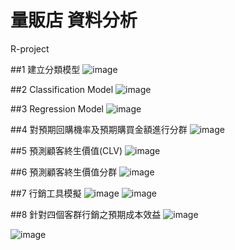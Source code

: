 # 量販店 資料分析
R-project

##1 
建立分類模型
![image](https://user-images.githubusercontent.com/101661953/198525418-5e8acfba-fce0-4924-8397-f8f7bc3f4f36.png)

##2 Classification Model
![image](https://user-images.githubusercontent.com/101661953/198525508-8eb3393e-996c-483e-9255-18c2ca1f3f90.png)

##3 Regression Model
![image](https://user-images.githubusercontent.com/101661953/198525563-5457d5a9-6389-4cca-8815-7241f5568014.png)

##4 對預期回購機率及預期購買金額進行分群
![image](https://user-images.githubusercontent.com/101661953/198525785-d10e125d-3138-4c8c-baae-86045a562167.png)

##5 預測顧客終生價值(CLV)
![image](https://user-images.githubusercontent.com/101661953/198525923-e45d05ca-b9f6-4f52-b08f-b26f910dc526.png)

##6 預測顧客終生價值分群
![image](https://user-images.githubusercontent.com/101661953/198525988-0fec4400-931b-4991-9f0a-fda7f1ba70b7.png)

##7 行銷工具模擬
![image](https://user-images.githubusercontent.com/101661953/198526052-33bbf38c-2aa7-4476-a0c8-0b7aef12c00c.png)
![image](https://user-images.githubusercontent.com/101661953/198526070-034d6dd0-baac-4c7b-84bf-1d0ebd548e7d.png)

##8 針對四個客群行銷之預期成本效益
![image](https://user-images.githubusercontent.com/101661953/198526263-144e9dff-0730-4150-9118-c0cb31aa0de0.png)

![image](https://user-images.githubusercontent.com/101661953/198526211-ad740cf9-305e-43a3-8e23-04f6e1d3bbbf.png)

